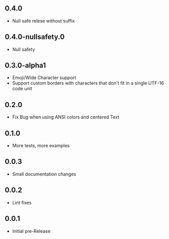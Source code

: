 ## 0.4.0

- Null safe relese without suffix

## 0.4.0-nullsafety.0

- Null safety

## 0.3.0-alpha1

- Emoji/Wide Character support
- Support custom borders with characters that don't fit in a single UTF-16 code unit

## 0.2.0

- Fix Bug when using ANSI colors and centered Text

## 0.1.0

- More tests, more examples

## 0.0.3

- Small documentation changes

## 0.0.2

- Lint fixes

## 0.0.1

- Initial pre-Release
